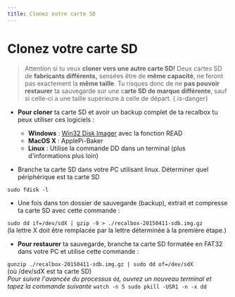 ```yaml
---
title: Clonez votre carte SD
---
```


# Clonez votre carte SD


>Attention si tu veux **cloner vers une autre carte SD!** Deux cartes SD de **fabricants différents,** sensées être de **même capacité**, ne feront pas exactement la **même taille**. Tu risques donc de ne **pas pouvoir restaurer** ta sauvegarde sur une c**arte SD de marque différente**, sauf si celle-ci a une taille supérieure à celle de départ.
{.is-danger}

* **Pour cloner** ta carte SD et avoir un backup complet de ta recalbox tu peux utiliser ces logiciels :

  * **Windows** : [Win32 Disk Imager](http://sourceforge.net/projects/win32diskimager/) avec la fonction READ
  * **MacOS X** : ApplePi-Baker
  * **Linux** : Utilise la commande DD dans un terminal \(plus d'informations plus loin\)

* Branche ta carte SD dans votre PC utilisant linux. Déterminer quel périphérique est ta carte SD

`sudo fdisk -l`

* Une fois dans ton dossier de sauvegarde \(backup\), extrait et compresse ta carte SD avec cette commande :

`sudo dd if=/dev/sdX | gzip -9 > ./recalbox-20150411-sdb.img.gz`   
\(la lettre X doit être remplacée par la lettre déterminée à la première étape.\)

* **Pour restaurer** ta sauvegarde, branche ta carte SD formatée en FAT32 dans votre PC et utilise cette commande :

`gunzip ./recalbox-20150411-sdb.img.gz | sudo dd of=/dev/sdX`   
\(où /dev/sdX est ta carte SD\)   
_Pour suivre l'avancée du processus_ `dd`_, ouvrez un nouveau terminal et tapez la commande suivante_ `watch -n 5 sudo pkill -USR1 -n -x dd`

